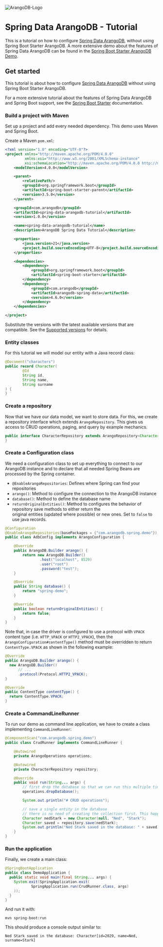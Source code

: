 ![ArangoDB-Logo](https://www.arangodb.com/wp-content/uploads/2016/05/ArangoDB_logo_@2.png)

# Spring Data ArangoDB - Tutorial

This is a tutorial on how to configure [Spring Data ArangoDB](https://github.com/arangodb/spring-data), without using 
Spring Boot Starter ArangoDB.
A more extensive demo about the features of Spring Data ArangoDB can be found in the 
[Spring Boot Starter ArangoDB Demo](https://github.com/arangodb/spring-boot-starter/tree/main/demo).

## Get started

This tutorial is about how to configure [Spring Data ArangoDB](https://github.com/arangodb/spring-data)
without using Spring Boot Starter ArangoDB.

For a more extensive tutorial about the features of Spring Data ArangoDB and
Spring Boot support, see the [Spring Boot Starter](../spring-boot-arangodb.md)
documentation.

### Build a project with Maven

Set up a project and add every needed dependency. This demo uses Maven and
Spring Boot.

Create a Maven `pom.xml`:

```xml
<?xml version="1.0" encoding="UTF-8"?>
<project xmlns="http://maven.apache.org/POM/4.0.0"
         xmlns:xsi="http://www.w3.org/2001/XMLSchema-instance"
         xsi:schemaLocation="http://maven.apache.org/POM/4.0.0 http://maven.apache.org/xsd/maven-4.0.0.xsd">
    <modelVersion>4.0.0</modelVersion>

    <parent>
        <relativePath/>
        <groupId>org.springframework.boot</groupId>
        <artifactId>spring-boot-starter-parent</artifactId>
        <version>3.5.0</version>
    </parent>

    <groupId>com.arangodb</groupId>
    <artifactId>spring-data-arangodb-tutorial</artifactId>
    <version>1.0.0</version>

    <name>spring-data-arangodb-tutorial</name>
    <description>ArangoDB Spring Data Tutorial</description>

    <properties>
        <java.version>21</java.version>
        <project.build.sourceEncoding>UTF-8</project.build.sourceEncoding>
    </properties>

    <dependencies>
        <dependency>
            <groupId>org.springframework.boot</groupId>
            <artifactId>spring-boot-starter</artifactId>
        </dependency>
        <dependency>
            <groupId>com.arangodb</groupId>
            <artifactId>arangodb-spring-data</artifactId>
            <version>4.6.0</version>
        </dependency>
    </dependencies>

</project>
```

Substitute the versions with the latest available versions that are compatible.
See the [Supported versions](#supported-versions) for details.

### Entity classes

For this tutorial we will model our entity with a Java record class:

```java
@Document("characters")
public record Character(
        @Id
        String id,
        String name,
        String surname
) {
}
```

### Create a repository

Now that we have our data model, we want to store data. For this, we create a repository interface which
extends `ArangoRepository`. This gives us access to CRUD operations, paging, and query by example mechanics.

```java
public interface CharacterRepository extends ArangoRepository<Character, String> {
}
```

### Create a Configuration class

We need a configuration class to set up everything to connect to our ArangoDB instance and to declare that all
needed Spring Beans are processed by the Spring container.

- `@EnableArangoRepositories`: Defines where Spring can find your repositories
- `arango()`: Method to configure the connection to the ArangoDB instance
- `database()`: Method to define the database name
- `returnOriginalEntities()`: Method to configures the behavior of repository save methods to either return the  
  original entities (updated where possible) or new ones. Set to `false` to use java records.

```java
@Configuration
@EnableArangoRepositories(basePackages = {"com.arangodb.spring.demo"})
public class AdbConfig implements ArangoConfiguration {

    @Override
    public ArangoDB.Builder arango() {
        return new ArangoDB.Builder()
                .host("localhost", 8529)
                .user("root")
                .password("test");
    }

    @Override
    public String database() {
        return "spring-demo";
    }

    @Override
    public boolean returnOriginalEntities() {
        return false;
    }
}
```

Note that, in case the driver is configured to use a protocol with `VPACK`
content type (i.e. `HTTP_VPACK` or `HTTP2_VPACK`), then the
`ArangoConfiguration#contentType()` method must be overridden to return
`ContentType.VPACK` as shown in the following example:

```java
@Override
public ArangoDB.Builder arango() {
  new ArangoDB.Builder()
      // ...    
      .protocol(Protocol.HTTP2_VPACK);
}

@Override
public ContentType contentType() {
  return ContentType.VPACK;
}
```

### Create a CommandLineRunner

To run our demo as command line application, we have to create a class implementing `CommandLineRunner`:

```java
@ComponentScan("com.arangodb.spring.demo")
public class CrudRunner implements CommandLineRunner {

    @Autowired
    private ArangoOperations operations;

    @Autowired
    private CharacterRepository repository;

    @Override
    public void run(String... args) {
        // first drop the database so that we can run this multiple times with the same dataset
        operations.dropDatabase();

        System.out.println("# CRUD operations");

        // save a single entity in the database
        // there is no need of creating the collection first. This happen automatically
        Character nedStark = new Character(null, "Ned", "Stark");
        Character saved = repository.save(nedStark);
        System.out.println("Ned Stark saved in the database: " + saved);
    }
}
```

### Run the application

Finally, we create a main class:

```java
@SpringBootApplication
public class DemoApplication {
  public static void main(final String... args) {
    System.exit(SpringApplication.exit(
            SpringApplication.run(CrudRunner.class, args)
    ));
  }
}
```

And run it with:

```shell
mvn spring-boot:run
```

This should produce a console output similar to:

```
Ned Stark saved in the database: Character[id=2029, name=Ned, surname=Stark]
```
